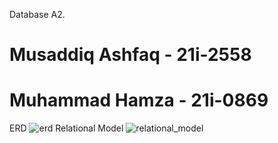 Database A2.
# Musaddiq Ashfaq - 21i-2558
# Muhammad Hamza - 21i-0869
ERD
![erd](https://user-images.githubusercontent.com/110912144/228615993-f52b9cac-67e3-475d-b767-ee9a06c98ce3.jpg)
Relational Model
![relational_model](https://user-images.githubusercontent.com/110912144/228616078-0411677d-10b2-44bf-9b0c-5ee639fde7d2.png)
